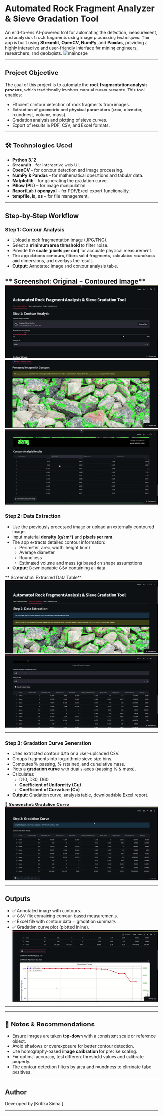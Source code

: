 #  Automated Rock Fragment Analyzer & Sieve Gradation Tool

An end-to-end AI-powered tool for automating the detection, measurement, and analysis of rock fragments using image processing techniques. The app is built using **Streamlit**, **OpenCV**, **NumPy**, and **Pandas**, providing a highly interactive and user-friendly interface for mining engineers, researchers, and geologists.
![mainpage](./images/mainpage.jpg)

---

##  Project Objective

The goal of this project is to automate the **rock fragmentation analysis process**, which traditionally involves manual measurements. This tool enables:
- Efficient contour detection of rock fragments from images.
- Extraction of geometric and physical parameters (area, diameter, roundness, volume, mass).
- Gradation analysis and plotting of sieve curves.
- Export of results in PDF, CSV, and Excel formats.

---

## 🛠 Technologies Used

- **Python 3.12**
- **Streamlit** – for interactive web UI.
- **OpenCV** – for contour detection and image processing.
- **NumPy & Pandas** – for mathematical operations and tabular data.
- **Matplotlib** – for generating the gradation curve.
- **Pillow (PIL)** – for image manipulation.
- **ReportLab / openpyxl** – for PDF/Excel export functionality.
- **tempfile, io, os** – for file management.

---

##  Step-by-Step Workflow

###  Step 1: Contour Analysis

- Upload a rock fragmentation image (JPG/PNG).
- Select a **minimum area threshold** to filter noise.
- Provide the **scale (pixels per cm)** for accurate physical measurement.
- The app detects contours, filters valid fragments, calculates roundness and dimensions, and overlays the result.
- **Output**: Annotated image and contour analysis table.

** Screenshot: Original + Contoured Image**  
![Step 1 - Contour Analysis](./images/step1.jpg)
![Step 1 - Contour Analysis](./images/step1a.jpg)
![Step 1 - Contour Analysis](./images/step1b.jpg)
---

###  Step 2: Data Extraction

- Use the previously processed image or upload an externally contoured image.
- Input material **density (g/cm³)** and **pixels per mm**.
- The app extracts detailed contour information:
  - Perimeter, area, width, height (mm)
  - Average diameter
  - Roundness
  - Estimated volume and mass (g) based on shape assumptions
- **Output**: Downloadable CSV containing all data.

** Screenshot: Extracted Data Table**  
![Step 2 - Data Extraction](./images/step2.jpg)
![Step 2 - Data Extraction](./images/step2a.jpg)


---

###  Step 3: Gradation Curve Generation

- Uses extracted contour data or a user-uploaded CSV.
- Groups fragments into logarithmic sieve size bins.
- Computes % passing, % retained, and cumulative mass.
- Plots a **gradation curve** with dual y-axes (passing % & mass).
- Calculates:
  - D10, D30, D60
  - **Coefficient of Uniformity (Cu)**
  - **Coefficient of Curvature (Cc)**
- **Output**: Gradation curve, analysis table, downloadable Excel report.

**📸 Screenshot: Gradation Curve**  
![Step 3 - Gradation Curve](./images/step3.jpg)

---

##  Outputs

- ✅ Annotated image with contours.
- ✅ CSV file containing contour-based measurements.
- ✅ Excel file with contour data + gradation summary.
- ✅ Gradation curve plot (plotted inline).
![result](./images/result.jpg)

---

---

## 📌 Notes & Recommendations

- Ensure images are taken **top-down** with a consistent scale or reference object.
- Avoid shadows or overexposure for better contour detection.
- Use homography-based **image calibration** for precise scaling.
- For optimal accuracy, test different threshold values and calibrate properly.
- The contour detection filters by area and roundness to eliminate false positives.

---

##  Author

Developed by [Kritika Sinha ]  


---


